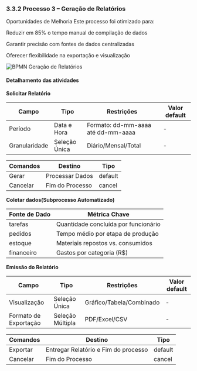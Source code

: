 ### 3.3.2 Processo 3 – Geração de Relatórios

Oportunidades de Melhoria
Este processo foi otimizado para:

Reduzir em 85% o tempo manual de compilação de dados

Garantir precisão com fontes de dados centralizadas

Oferecer flexibilidade na exportação e visualização

![BPMN Geração de Relatórios]([docs/images/BPMN_GerarRelatorio.png](https://github.com/ICEI-PUCMinas-PSG-SI-TI/psg-si-2025-1-p3-tiapn-6818100-BijouFlow/blob/main/docs/images/BPMN_CadastroFuncionario.png))


#### Detalhamento das atividades


**Solicitar Relatório**

| **Campo**       | **Tipo**         | **Restrições** | **Valor default** |
| ---             | ---              | ---            | ---               |
| Período         | Data e Hora   | Formato: dd-mm-aaaa até dd-mm-aaaa | -  |
| Granularidade	  | Seleção Única   | Diário/Mensal/Total |  -  |


| **Comandos**         |  **Destino**                   | **Tipo** |
| ---                  | ---                            | ---      |
| Gerar               | Processar Dados	 | default |
| Cancelar            | Fim do Processo  | cancel  |


**Coletar dados(Subprocesso Automatizado)**

|**Fonte de Dado**| **Métrica Chave**|
| ---             | ---              | 
| tarefas         | Quantidade concluída por funcionário |      
| pedidos         | Tempo médio por etapa de produção    |  
| estoque         | Materiais repostos vs. consumidos    |  
| financeiro      | Gastos por categoria (R$)            |  

**Emissão do Relatório**

| **Campo**       | **Tipo**         | **Restrições** | **Valor default** |
| ---             | ---              | ---            | ---               |
| Visualização    | Seleção Única	| Gráfico/Tabela/Combinado | -  |
| Formato de Exportação	  | Seleção Múltipla  | PDF/Excel/CSV |  -  |


| **Comandos**         |  **Destino**                   | **Tipo** |
| ---                  | ---                            | ---      |
| Exportar             | Entregar Relatório e Fim do processo | default |
| Cancelar             | Fim do Processo | cancel |
